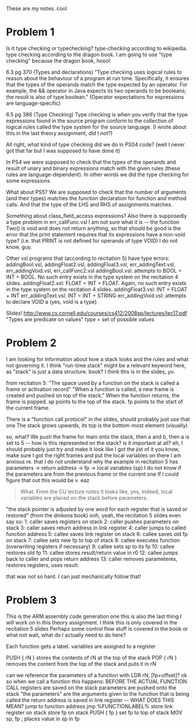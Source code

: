 These are my notes.
cool

# Problem 1
Is it type checking or typechecking?
type-checking according to wikipedia.
type checking according to the dragon book.
I am going to use "type checking" because the dragon book, hooo!

6.3 pg 370 (Types and declarations)
"Type checking uses logical rules to reason about the behaviour of a program at run time.
Specifically, it ensures that the types of the operands match the type expected by an operator.
For example, the && operator in Java expects its two operands to be booleans; the result is also of type boolean."
(Operator expectations for expressions are language-specific)

6.5 pg 386 (Type Checking)
Type checking is when you verify that the type expressions found in the source program conform to the collection of logical rules called the type system for the source language.
(I wrote about this in the last theory assignment, did I not?)


All right, what kind of type checking did we do in PS04 code?
(well I never got that far but I was supposed to have done it)

In PS4 we were supposed to check that the types of the operands and result of unary and binary expressions match with the given rules (these rules are language-dependent).
In other words we did the type checking for some expressions.

What about PS5?
We are supposed to check that the number of arguments (and their types) matches the function declaration for function and method calls.
And that the type of the LHS and RHS of assignments matches.

Something about class_field_access expressions?
Also there is supposedly a type problem in err_callFunc.vsl
I am not sure what it is -- the function Two() is void and does not return anything, so that should be good
is the error that the print statement requires that its expressions have a non-void type? (i.e. that PRINT is not defined for operands of type VOID) 
I do not know, guy.

Other vsl programs that (according to recitation 5) have type errors:
addingBool.vsl, addingFloat2.vsl, addingFloat3.vsl, err_addingText.vsl, err_addingVoid.vsl, err_callFunc2.vsl
addingBool.vsl: attempts to BOOL = INT + BOOL. No such entry exists in the type system on the recitation 4 slides.
addingFloat2.vsl: FLOAT = INT + FLOAT. Again, no such entry exists in the type system on the recitation 4 slides.
addingFloat3.vsl: INT = FLOAT + INT
err_addingText.vsl: INT = INT + STRING
err_addingVoid.vsl: attempts to declare VOID a
(yes, void is a type)

Slides!
http://www.cs.cornell.edu/courses/cs412/2008sp/lectures/lec17.pdf
"Types are predicate on values"
type = set of possible values

# Problem 2
I am looking for information about how a stack looks and the rules and what not governing it.
I think "run-time stack" might be a relevant keyword here, as "stack" is just a data structure.
book?
I think this is in the slides, yo.

from recitation 5:
"The space used by a function on the stack is called a frame or activation record"
"When a function is called, a new frame is created and pushed on top of the stack."
When the function returns, the frame is popped.
sp points to the top of the stack. fp points to the start of the current frame.

There is a "function call protocol" in the slides, should probably just use that one
The stack grows upwards, its top is the bottom-most element (visually)

so, what? We push the frame for main onto the stack, then a and b, then a is set to 5 -- how is this represented on the stack?
is it important at all?
eh, I should probably just try and make it look like I got the jist of it
you know, make sure I got the right frames and put the local variables on there
I am anxious re. that I do not understand why the example in recitation 5 has parameters -> return address -> fp -> local variables (sp)
I do not know if the parameters are from the previous frame or the current one
If I could figure that out this would be v. eaz

> What.
From the CU lecture notes it looks like, yes, indeed, local variables are placed on the stack before parameters.

"the stack pointer is adjusted by one word for each register that is saved or restored" (from the dmkons book)
ooh, yeah, the recitation 5 slides even say so:
1: caller saves registers on stack
2: caller pushes parameters on stack
3: caller saves return address in link register
4: caller jumps to called function address
5: callee saves link register on stack
6: callee saves old fp on stack
7: callee sets new fp to top of stack
8: callee executes function (overwriting registers if necessary)
9: callee sets sp to its fp
10: callee restores old fp
11: callee stores result/return value in r0
12: callee jumps back to caller and pops return address
13: caller removes parameteres, restores registers, uses result.

that was not so hard. I can just mechanically follow that!


# Problem 3
This is the ARM assembly code generation one
this is also the last thing I will work on in this theory assignment.
I think this is only covered in the recitation 5 slides
Perhaps some control flow stuff is covered in the book or what not
wait, what do I actually need to do here?

Each function gets a label.
variables are assigned to a register

PUSH { rN } stores the contents of rN at the top of the stack
POP { rN } removes the content from the top of the stack and puts it in rN

can we reference the parameters of a function with LDR rN, [fp+offset]?
ok so when we call a function this happens:
BEFORE THE ACTUAL FUNCTION CALL
registers are saved on the stack
parameters are pushed onto the stack
	"the parameters" are the arguments given to the function that is being called
the return address is saved in link register -- WHAT DOES THIS MEAN?
jump to function address
	jmp %FUNCTIONLABEL%
store link register on stack
store fp on stack
	PUSH { fp }
set fp to top of stack
	MOV sp, fp ; places value in sp in fp

